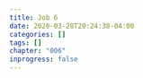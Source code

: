 ```yaml
---
title: Job 6
date: 2020-03-28T20:24:38-04:00
categories: []
tags: []
chapter: "006"
inprogress: false
---
```


